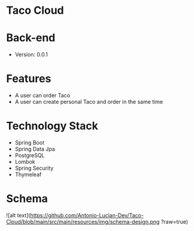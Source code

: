 # Taco Cloud
# Back-end
- Version: 0.0.1
# Features
- A user can order Taco
- A user can create personal Taco and order in the same time
# Technology Stack
- Spring Boot
- Spring Data Jpa
- PostgreSQL
- Lombok
- Spring Security
- Thymeleaf

# Schema
![alt text](https://github.com/Antonio-Lucian-Dev/Taco-Cloud/blob/main/src/main/resources/img/schema-design.png
?raw=true)
